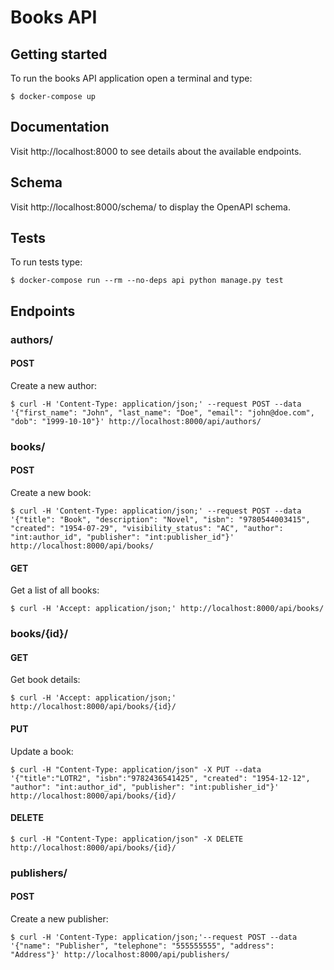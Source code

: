 # Books API

## Getting started

To run the books API application open a terminal and type:

```
$ docker-compose up
```

## Documentation

Visit http://localhost:8000 to see details about the available endpoints.

## Schema

Visit http://localhost:8000/schema/ to display the OpenAPI schema.

## Tests

To run tests type:

```
$ docker-compose run --rm --no-deps api python manage.py test
```

## Endpoints

### authors/

#### POST

Create a new author:

```
$ curl -H 'Content-Type: application/json;' --request POST --data '{"first_name": "John", "last_name": "Doe", "email": "john@doe.com", "dob": "1999-10-10"}' http://localhost:8000/api/authors/
```

### books/

#### POST

Create a new book:

```
$ curl -H 'Content-Type: application/json;' --request POST --data '{"title": "Book", "description": "Novel", "isbn": "9780544003415", "created": "1954-07-29", "visibility_status": "AC", "author": "int:author_id", "publisher": "int:publisher_id"}' http://localhost:8000/api/books/
```

#### GET

Get a list of all books:

```
$ curl -H 'Accept: application/json;' http://localhost:8000/api/books/
```

### books/{id}/

#### GET

Get book details:

```
$ curl -H 'Accept: application/json;' http://localhost:8000/api/books/{id}/
```

#### PUT

Update a book:

```
$ curl -H "Content-Type: application/json" -X PUT --data '{"title":"LOTR2", "isbn":"9782436541425", "created": "1954-12-12", "author": "int:author_id", "publisher": "int:publisher_id"}' http://localhost:8000/api/books/{id}/
```

#### DELETE

```
$ curl -H "Content-Type: application/json" -X DELETE http://localhost:8000/api/books/{id}/
```

### publishers/

#### POST

Create a new publisher:

```
$ curl -H 'Content-Type: application/json;'--request POST --data '{"name": "Publisher", "telephone": "555555555", "address": "Address"}' http://localhost:8000/api/publishers/
```
